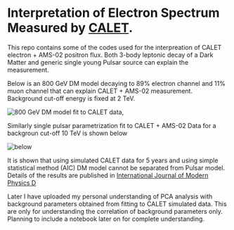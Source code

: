 # Interpretation of Electron Spectrum Measured by [CALET](https://calet.jp/). 

This repo contains some of the codes used for the interpreation of  CALET electron + AMS-02 positron flux. Both 3-body leptonic decay of a Dark Matter and generic single young Pulsar source can explain the measurement. 

Below is an 800 GeV DM model decaying to 89% electron channel and 11% muon channel that can explain CALET + AMS-02 measurement. Background cut-off energy is fixed at 2 TeV. 

![800 GeV DM model fit to CALET data](https://github.com/suvoooo/PythonandCALET/blob/master/DMModelC_refcomment1.png),  

Similarly single pulsar parametrization fit to CALET + AMS-02 Data for a backgroun cut-off 10 TeV is shown below

![below](https://github.com/suvoooo/PythonandCALET/blob/master/pulbestfitEd10TeV/bestfitEd10TeVEpwn700GeVs0d05phi0d5.png)

It is shown that using simulated CALET data for 5 years and using simple statistical method (AIC) DM model cannot be separated from Pulsar model. Details of the results are published in [International Journal of Modern Physics D](https://www.worldscientific.com/doi/10.1142/S0218271819500354)

Later I have uploaded my personal understanding of PCA analysis with background 
parameters obtained from fitting to CALET simulated data. This are only for understanding the correlation 
of background parameters only. Planning to include a notebook later on for complete understanding. 
